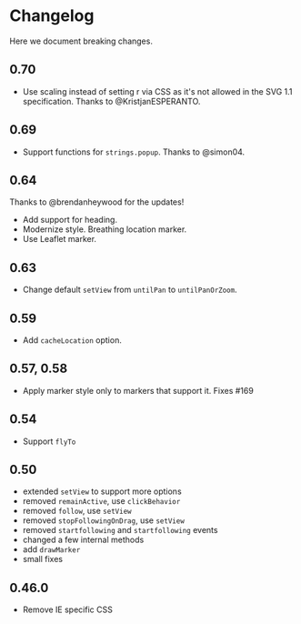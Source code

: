# Changelog

Here we document breaking changes.

## **0.70**

* Use scaling instead of setting r via CSS as it's not allowed in the SVG 1.1 specification. Thanks to @KristjanESPERANTO.

## **0.69**

* Support functions for `strings.popup`. Thanks to @simon04.

## **0.64**

Thanks to @brendanheywood for the updates! 

* Add support for heading.
* Modernize style. Breathing location marker.
* Use Leaflet marker.

## **0.63**

* Change default `setView` from `untilPan` to `untilPanOrZoom`.

## **0.59**

* Add `cacheLocation` option.

## **0.57, 0.58**

* Apply marker style only to markers that support it. Fixes #169

## **0.54**

* Support `flyTo`

## **0.50**

* extended `setView` to support more options
* removed `remainActive`, use `clickBehavior`
* removed `follow`, use `setView`
* removed `stopFollowingOnDrag`, use `setView`
* removed `startfollowing` and `startfollowing` events
* changed a few internal methods
* add `drawMarker`
* small fixes

## **0.46.0**

* Remove IE specific CSS

